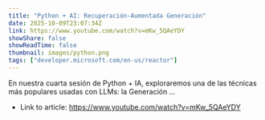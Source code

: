 ```yaml
---
title: "Python + AI: Recuperación-Aumentada Generación"
date: 2025-10-09T23:07:34Z
link: https://www.youtube.com/watch?v=mKw_5QAeYDY
showShare: false
showReadTime: false
thumbnail: images/python.png
tags: ["developer.microsoft.com/en-us/reactor"]
---
```

En nuestra cuarta sesión de Python + IA, exploraremos una de las técnicas más populares usadas con LLMs: la Generación ...

- Link to article: https://www.youtube.com/watch?v=mKw_5QAeYDY